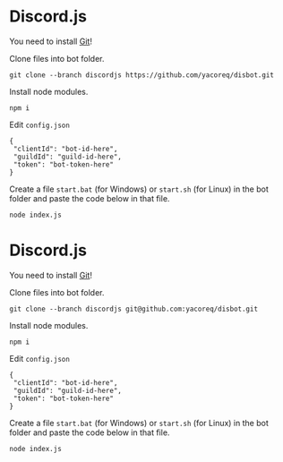 # Discord.js
You need to install [Git](https://git-scm.com)!

Clone files into bot folder.
```
git clone --branch discordjs https://github.com/yacoreq/disbot.git
```
Install node modules.
```
npm i
```
Edit `config.json`
```
{
 "clientId": "bot-id-here",
 "guildId": "guild-id-here",
 "token": "bot-token-here"
}
```
Create a file `start.bat` (for Windows) or `start.sh` (for Linux) in the bot folder and paste the code below in that file.
```
node index.js
```
# Discord.js
You need to install [Git](https://git-scm.com)!

Clone files into bot folder.
```
git clone --branch discordjs git@github.com:yacoreq/disbot.git
```
Install node modules.
```
npm i
```
Edit `config.json`
```
{
 "clientId": "bot-id-here",
 "guildId": "guild-id-here",
 "token": "bot-token-here"
}
```
Create a file `start.bat` (for Windows) or `start.sh` (for Linux) in the bot folder and paste the code below in that file.
```
node index.js
```
